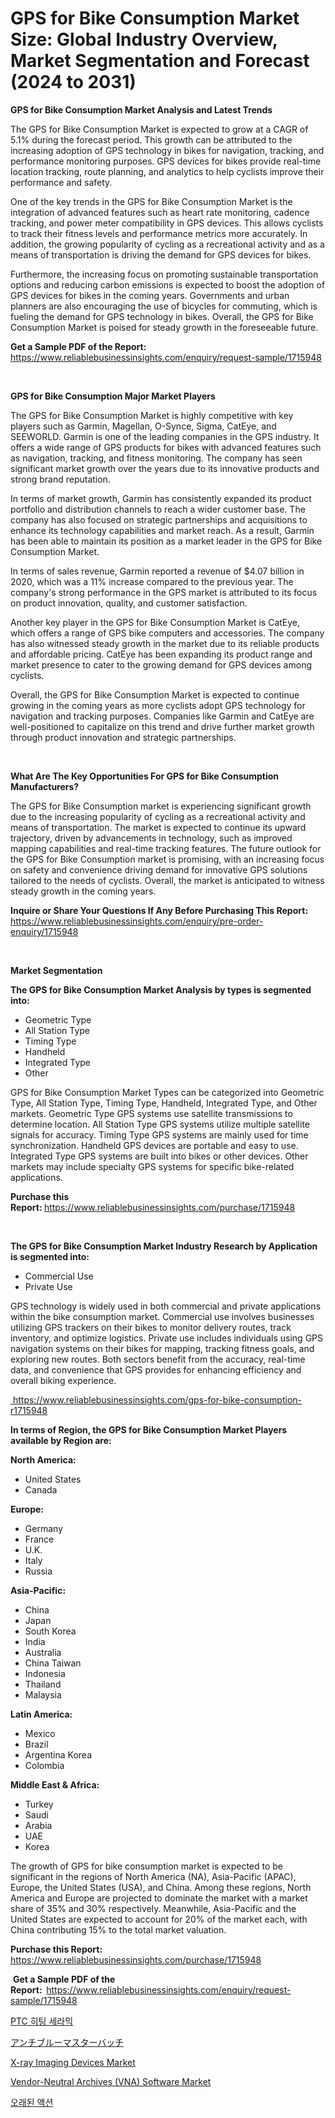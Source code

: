 <p><h1>GPS for Bike Consumption Market Size: Global Industry Overview, Market Segmentation and Forecast (2024 to 2031)</h1></p><p><strong>GPS for Bike Consumption Market Analysis and Latest Trends</strong></p>
<p><p>The GPS for Bike Consumption Market is expected to grow at a CAGR of 5.1% during the forecast period. This growth can be attributed to the increasing adoption of GPS technology in bikes for navigation, tracking, and performance monitoring purposes. GPS devices for bikes provide real-time location tracking, route planning, and analytics to help cyclists improve their performance and safety.</p><p>One of the key trends in the GPS for Bike Consumption Market is the integration of advanced features such as heart rate monitoring, cadence tracking, and power meter compatibility in GPS devices. This allows cyclists to track their fitness levels and performance metrics more accurately. In addition, the growing popularity of cycling as a recreational activity and as a means of transportation is driving the demand for GPS devices for bikes.</p><p>Furthermore, the increasing focus on promoting sustainable transportation options and reducing carbon emissions is expected to boost the adoption of GPS devices for bikes in the coming years. Governments and urban planners are also encouraging the use of bicycles for commuting, which is fueling the demand for GPS technology in bikes. Overall, the GPS for Bike Consumption Market is poised for steady growth in the foreseeable future.</p></p>
<p><strong>Get a Sample PDF of the Report:&nbsp;</strong> <a href="https://www.reliablebusinessinsights.com/enquiry/request-sample/1715948">https://www.reliablebusinessinsights.com/enquiry/request-sample/1715948</a></p>
<p>&nbsp;</p>
<p><strong>GPS for Bike Consumption Major Market Players</strong></p>
<p><p>The GPS for Bike Consumption Market is highly competitive with key players such as Garmin, Magellan, O-Synce, Sigma, CatEye, and SEEWORLD. Garmin is one of the leading companies in the GPS industry. It offers a wide range of GPS products for bikes with advanced features such as navigation, tracking, and fitness monitoring. The company has seen significant market growth over the years due to its innovative products and strong brand reputation.</p><p>In terms of market growth, Garmin has consistently expanded its product portfolio and distribution channels to reach a wider customer base. The company has also focused on strategic partnerships and acquisitions to enhance its technology capabilities and market reach. As a result, Garmin has been able to maintain its position as a market leader in the GPS for Bike Consumption Market.</p><p>In terms of sales revenue, Garmin reported a revenue of $4.07 billion in 2020, which was a 11% increase compared to the previous year. The company's strong performance in the GPS market is attributed to its focus on product innovation, quality, and customer satisfaction.</p><p>Another key player in the GPS for Bike Consumption Market is CatEye, which offers a range of GPS bike computers and accessories. The company has also witnessed steady growth in the market due to its reliable products and affordable pricing. CatEye has been expanding its product range and market presence to cater to the growing demand for GPS devices among cyclists.</p><p>Overall, the GPS for Bike Consumption Market is expected to continue growing in the coming years as more cyclists adopt GPS technology for navigation and tracking purposes. Companies like Garmin and CatEye are well-positioned to capitalize on this trend and drive further market growth through product innovation and strategic partnerships.</p></p>
<p>&nbsp;</p>
<p><strong>What Are The Key Opportunities For GPS for Bike Consumption Manufacturers?</strong></p>
<p><p>The GPS for Bike Consumption market is experiencing significant growth due to the increasing popularity of cycling as a recreational activity and means of transportation. The market is expected to continue its upward trajectory, driven by advancements in technology, such as improved mapping capabilities and real-time tracking features. The future outlook for the GPS for Bike Consumption market is promising, with an increasing focus on safety and convenience driving demand for innovative GPS solutions tailored to the needs of cyclists. Overall, the market is anticipated to witness steady growth in the coming years.</p></p>
<p><strong>Inquire or Share Your Questions If Any Before Purchasing This Report:</strong> <a href="https://www.reliablebusinessinsights.com/enquiry/pre-order-enquiry/1715948">https://www.reliablebusinessinsights.com/enquiry/pre-order-enquiry/1715948</a></p>
<p>&nbsp;</p>
<p><strong>Market Segmentation</strong></p>
<p><strong>The GPS for Bike Consumption Market Analysis by types is segmented into:</strong></p>
<p><ul><li>Geometric Type</li><li>All Station Type</li><li>Timing Type</li><li>Handheld</li><li>Integrated Type</li><li>Other</li></ul></p>
<p><p>GPS for Bike Consumption Market Types can be categorized into Geometric Type, All Station Type, Timing Type, Handheld, Integrated Type, and Other markets. Geometric Type GPS systems use satellite transmissions to determine location. All Station Type GPS systems utilize multiple satellite signals for accuracy. Timing Type GPS systems are mainly used for time synchronization. Handheld GPS devices are portable and easy to use. Integrated Type GPS systems are built into bikes or other devices. Other markets may include specialty GPS systems for specific bike-related applications.</p></p>
<p><strong>Purchase this Report:&nbsp;</strong><a href="https://www.reliablebusinessinsights.com/purchase/1715948">https://www.reliablebusinessinsights.com/purchase/1715948</a></p>
<p>&nbsp;</p>
<p><strong>The GPS for Bike Consumption Market Industry Research by Application is segmented into:</strong></p>
<p><ul><li>Commercial Use</li><li>Private Use</li></ul></p>
<p><p>GPS technology is widely used in both commercial and private applications within the bike consumption market. Commercial use involves businesses utilizing GPS trackers on their bikes to monitor delivery routes, track inventory, and optimize logistics. Private use includes individuals using GPS navigation systems on their bikes for mapping, tracking fitness goals, and exploring new routes. Both sectors benefit from the accuracy, real-time data, and convenience that GPS provides for enhancing efficiency and overall biking experience.</p></p>
<p><a href="https://www.reliablebusinessinsights.com/gps-for-bike-consumption-r1715948">&nbsp;https://www.reliablebusinessinsights.com/gps-for-bike-consumption-r1715948</a></p>
<p><strong>In terms of Region, the GPS for Bike Consumption Market Players available by Region are:</strong></p>
<p>
    <p> <strong> North America: </strong>
        <ul>
            <li>United States</li>
            <li>Canada</li>
        </ul>
        </p> 
    <p> <strong> Europe: </strong>
        <ul>
            <li>Germany</li>
            <li>France</li>
            <li>U.K.</li>
            <li>Italy</li>
            <li>Russia</li>
        </ul>
        </p> 
    <p> <strong> Asia-Pacific: </strong>
        <ul>
            <li>China</li>
            <li>Japan</li>
            <li>South Korea</li>
            <li>India</li>
            <li>Australia</li>
            <li>China Taiwan</li>
            <li>Indonesia</li>
            <li>Thailand</li>
            <li>Malaysia</li>
        </ul>
        </p> 
    <p> <strong> Latin America: </strong>
        <ul>
            <li>Mexico</li>
            <li>Brazil</li>
            <li>Argentina Korea</li>
            <li>Colombia</li>
        </ul>
        </p> 
    <p> <strong> Middle East & Africa: </strong>
        <ul>
            <li>Turkey</li>
            <li>Saudi</li>
            <li>Arabia</li>
            <li>UAE</li>
            <li>Korea</li>
        </ul>
    </p>
    </p>
<p><p>The growth of GPS for bike consumption market is expected to be significant in the regions of North America (NA), Asia-Pacific (APAC), Europe, the United States (USA), and China. Among these regions, North America and Europe are projected to dominate the market with a market share of 35% and 30% respectively. Meanwhile, Asia-Pacific and the United States are expected to account for 20% of the market each, with China contributing 15% to the total market valuation.</p></p>
<p><strong>Purchase this Report: </strong><a href="https://www.reliablebusinessinsights.com/purchase/1715948">https://www.reliablebusinessinsights.com/purchase/1715948</a></p>
<p>&nbsp;<strong>Get a Sample PDF of the Report:&nbsp;&nbsp;</strong><a href="https://www.reliablebusinessinsights.com/enquiry/request-sample/1715948">https://www.reliablebusinessinsights.com/enquiry/request-sample/1715948</a></p>
<p><strong></strong></p>
<p><p><a href="https://github.com/Tristiarton768456/Market-Research-Report-List-2/blob/main/5365715110918.md">PTC 히팅 세라믹</a></p><p><a href="https://github.com/KenyonJohns/Market-Research-Report-List-1/blob/main/2646416113734.md">アンチブルーマスターバッチ</a></p><p><a href="https://github.com/nancykennedykellievqfqt2/Market-Research-Report-List-3/blob/main/x-ray-imaging-devices-market.md">X-ray Imaging Devices Market</a></p><p><a href="https://github.com/susanjprice2023/Market-Research-Report-List-1/blob/main/vendor-neutral-archives-vna-software-market.md">Vendor-Neutral Archives (VNA) Software Market</a></p><p><a href="https://github.com/vsoq0zknh59/Market-Research-Report-List-2/blob/main/2004764110917.md">오래된 액션</a></p></p>